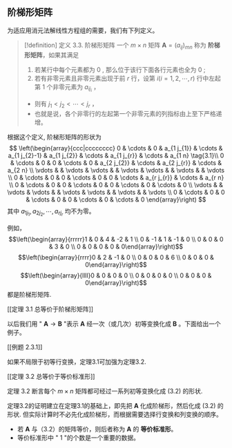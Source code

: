 ## 阶梯形矩阵
为适应用消元法解线性方程组的需要，我们有下列定义。

> [!definition] 定义 3.3. 阶梯形矩阵
> 一个 $m \times n$ 矩阵 $\boldsymbol{A}=\left(a_{i j}\right)_{m n}$ 称为 **阶梯形矩阵**，如果其满足
> 1. 若某行中每个元素都为 0 , 那么位于该行下面各行元素也全为 0 ;
> 2. 若有非零元素且非零元素出现于前 $r$ 行，设第 $i(i=1,2, \cdots, r)$ 行中左起第 1 个非零元素为 $a_{i j_{i}}$ ，
> 	- 则有 $j_{1}<j_{2}<\cdots<j_{r}$ ，
> 	- 也就是说，各个非零行的左起第一个非零元素的列指标由上至下严格递增。

根据这个定义, 阶梯形矩阵的形状为
$$
\left(\begin{array}{ccc|cccccccc}
0 & \cdots & 0 & a_{1 j_{1}} & \cdots & a_{1 j_{2}-1} & a_{1 j_{2}} & \cdots & a_{1 j_{r}} & \cdots & a_{1 n}  \tag{3.1}\\
0 & \cdots & 0 & 0 & \cdots & 0 & a_{2 j_{2}} & \cdots & a_{2 j_{r}} & \cdots & a_{2 n} \\
\vdots & & \vdots & \vdots & & \vdots & \vdots & & \vdots & & \vdots \\
0 & \cdots & 0 & 0 & \cdots & 0 & 0 & \cdots & a_{r j_{r}} & \cdots & a_{r n} \\
0 & \cdots & 0 & 0 & \cdots & 0 & 0 & \cdots & 0 & \cdots & 0 \\
\vdots & & \vdots & \vdots & & \vdots & \vdots & & \vdots & & \vdots \\
0 & \cdots & 0 & 0 & \cdots & 0 & 0 & \cdots & 0 & \cdots & 0
\end{array}\right)
$$
其中 $a_{1 j_{1}}, a_{2 j_{2}}, \cdots, a_{r j_{r}}$ 均不为零。

例如，
$$\left(\begin{array}{rrrrr}1 & 0 & 4 & -2 & 1 \\ 0 & -1 & 1 & -1 & 0 \\ 0 & 0 & 0 & 3 & 0 \\ 0 & 0 & 0 & 0 & 0\end{array}\right)$$
$$\left(\begin{array}{rrrr}0 & 2 & -1 & 0 \\ 0 & 0 & 0 & 6 \\ 0 & 0 & 0 & 0\end{array}\right)$$
$$\left(\begin{array}{llll}0 & 0 & 0 & 0 \\ 0 & 0 & 0 & 0 \\ 0 & 0 & 0 & 0\end{array}\right)$$
都是阶梯形矩阵.

[[定理 3.1  总等价于阶梯形矩阵]]

以后我们用 " $\boldsymbol{A} \longrightarrow \boldsymbol{B}$ "表示 $\boldsymbol{A}$ 经一次（或几次）初等变换化成 $\boldsymbol{B}$ 。下面给出一个例子。

[[例题 2.3.1]]

如果不局限于初等行变换，定理3.1可加强为定理3.2.

[[定理 3.2 总等价于等价标准形]]

定理 3.2 断言每个 $m \times n$ 矩阵都可经过一系列初等变换化成 (3.2) 的形状. 

定理3.2的证明建立在定理3.1的基础上，即先把 $\boldsymbol{A}$ 化成阶梯形，然后化成 (3.2) 的形状. 
但实际计算时不必先化成阶梯形，而根据需要选择行变换和列变换的顺序。

- 若 $\boldsymbol{A}$ 与（3.2）的矩阵等价，则后者称为 $\boldsymbol{A}$ 的 **等价标准形**。
- 等价标准形中 " 1 "的个数是一个重要的数据。